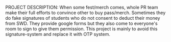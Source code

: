 PROJECT DESCRIPTION: When some fest/merch comes, whole PR team make their full efforts to convince other to buy pass/merch. Sometimes they do fake signatures of students who do not consent to deduct their money from SWD.
They provide google forms but they also come to everyone's room to sign to give them permission.
This project is mainly to avoid this signature-system and replace it with OTP system.
